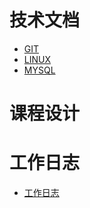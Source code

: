 # 技术文档

* [GIT](./Github-install.md)
* [LINUX](./Linux-install.md)
* [MYSQL](./MySQL-install.md)

# 课程设计



# 工作日志

* [工作日志](./dailylog.md)

